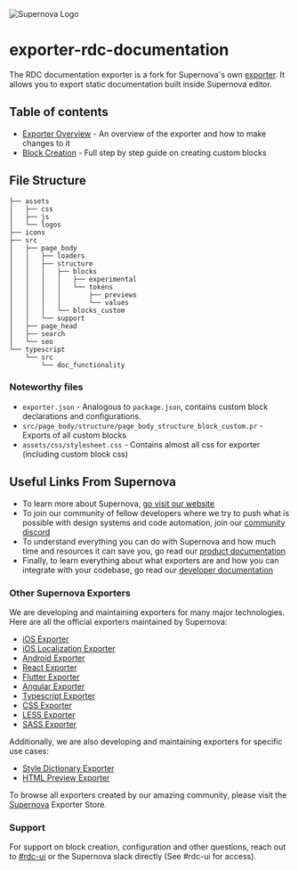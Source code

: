 <img src="https://raw.githubusercontent.com/Supernova-Studio/exporter-documentation/master/readme-icon.png" alt="Supernova Logo" style="max-width:100%;">


# exporter-rdc-documentation
The RDC documentation exporter is a fork for Supernova's own [exporter](https://github.com/Supernova-Studio/exporter-documentation). It allows you to export static documentation built inside Supernova editor.

## Table of contents 
- [Exporter Overview](./documentation/EXPORTER_OVERVIEW.md) - An overview of the exporter and how to make changes to it 
- [Block Creation](./documentation/BLOCK_CREATION.md) - Full step by step guide on creating custom blocks

## File Structure
```
├── assets
│   ├── css
│   ├── js
│   └── logos
├── icons
├── src
│   ├── page_body
│   │   ├── loaders
│   │   ├── structure
│   │   │   ├── blocks
│   │   │   │   ├── experimental
│   │   │   │   └── tokens
│   │   │   │       ├── previews
│   │   │   │       └── values
│   │   │   └── blocks_custom
│   │   └── support
│   ├── page_head
│   ├── search
│   └── seo
└── typescript
    └── src
        └── doc_functionality

```
### Noteworthy files
- `exporter.json` - Analogous to `package.json`, contains custom block declarations and configurations.
- `src/page_body/structure/page_body_structure_block_custom.pr` - Exports of all custom blocks
- `assets/css/stylesheet.css` - Contains almost all css for exporter (including custom block css)

## Useful Links From Supernova
- To learn more about Supernova, [go visit our website](https://supernova.io)
- To join our community of fellow developers where we try to push what is possible with design systems and code automation, join our [community discord](https://community.supernova.io)
- To understand everything you can do with Supernova and how much time and resources it can save you, go read our [product documentation](https://learn.supernova.io/)
- Finally, to learn everything about what exporters are and how you can integrate with your codebase, go read our [developer documentation](https://developers.supernova.io/)

### Other Supernova Exporters
We are developing and maintaining exporters for many major technologies. Here are all the official exporters maintained by Supernova:

- [iOS Exporter](https://github.com/Supernova-Studio/exporter-ios)
- [iOS Localization Exporter](https://github.com/Supernova-Studio/exporter-ios-localization)
- [Android Exporter](https://github.com/Supernova-Studio/exporter-android)
- [React Exporter](https://github.com/Supernova-Studio/exporter-react)
- [Flutter Exporter](https://github.com/Supernova-Studio/exporter-flutter)
- [Angular Exporter](https://github.com/Supernova-Studio/exporter-angular)
- [Typescript Exporter](https://github.com/Supernova-Studio/exporter-typescript)
- [CSS Exporter](https://github.com/Supernova-Studio/exporter-css)
- [LESS Exporter](https://github.com/Supernova-Studio/exporter-less)
- [SASS Exporter](https://github.com/Supernova-Studio/exporter-sass)

Additionally, we are also developing and maintaining exporters for specific use cases:

- [Style Dictionary Exporter](https://github.com/Supernova-Studio/exporter-style-dictionary)
- [HTML Preview Exporter](https://github.com/Supernova-Studio/exporter-html-preview)

To browse all exporters created by our amazing community, please visit the [Supernova](https://supernova.io) Exporter Store.

### Support
For support on block creation, configuration and other questions, reach out to [#rdc-ui](https://moveinc.slack.com/archives/CHCH9CZQW) or the Supernova slack directly (See #rdc-ui for access).
